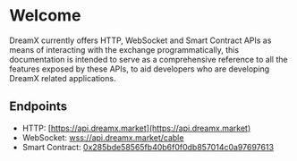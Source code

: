 # Welcome

DreamX currently offers HTTP, WebSocket and Smart Contract APIs as means of interacting with the exchange programmatically, this documentation is intended to serve as a comprehensive reference to all the features exposed by these APIs, to aid developers who are developing DreamX related applications.

## Endpoints

* HTTP: [https://api.dreamx.market](https://api.dreamx.market)
* WebSocket: [wss://api.dreamx.market/cable](wss://api.dreamx.market/cable)
* Smart Contract: [0x285bde58565fb40b6f0f0db857014c0a97697613](https://ropsten.etherscan.io/address/0x285bde58565fb40b6f0f0db857014c0a97697613)
